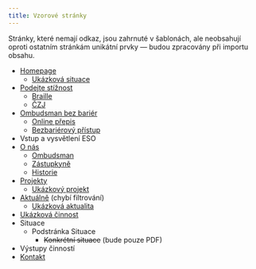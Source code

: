 ```yaml
---
title: Vzorové stránky
---
```


Stránky, které nemají odkaz, jsou zahrnuté v šablonách, ale neobsahují oproti ostatním stránkám unikátní prvky — budou zpracovány při importu obsahu.

- [Homepage](/)
  - [Ukázková situace](/potrebuji-pomoc/problem-s-uradem/)
- [Podejte stížnost](/podejte-stiznost/)
  - [Braille](/podejte-stiznost/braille/)
  - [ČZJ](/podejte-stiznost/czj/)
- [Ombudsman bez bariér](/pristupnost/)
  - [Online přepis](/pristupnost/prepis/)
  - [Bezbariérový přístup](/pristupnost/budova/)
- Vstup a vysvětlení ESO
- [O nás](/o-nas/)
  - [Ombudsman](/o-nas/ombudsman/)
  - [Zástupkyně](/o-nas/deputy/)
  - [Historie](/o-nas/historie/)
- [Projekty](/projekty/)
  - [Ukázkový projekt](/projekty/posileni-aktivit/)
- [Aktuálně](/aktualne/) (chybí filtrování)
  - [Ukázková aktualita](/aktualne/svoboda-slova-3/)
- [Ukázková činnost](/cinnost/dohled-nad-omezovanim-osobni-svobody/)
- Situace
  - Podstránka Situace
    - <del>Konkrétní situace</del> (bude pouze PDF)
- Výstupy činností
- [Kontakt](/kontakt/)
